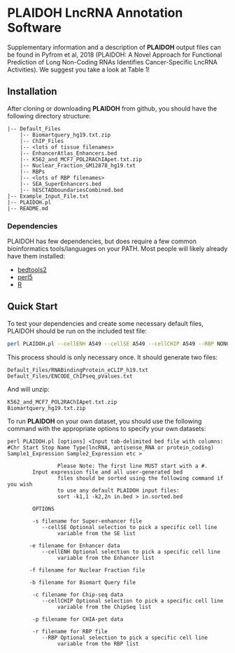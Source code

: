 # PLAIDOH LncRNA Annotation Software

Supplementary information and a description of **PLAIDOH** output files can be found in Pyfrom et al, 2018 (PLAIDOH: A Novel Approach for Functional Prediction of Long Non-Coding RNAs Identifies Cancer-Specific LncRNA Activities). We suggest you take a look at Table 1!

## Installation

After cloning or downloading **PLAIDOH** from github, you should have the following directory structure: 

```
|-- Default_Files
    |-- Biomartquery_hg19.txt.zip
    |-- ChIP_Files
	|-- <lots of tissue filenames>
    |-- EnhancerAtlas_Enhancers.bed
    |-- K562_and_MCF7_POL2RAChIApet.txt.zip
    |-- Nuclear_Fraction_GM12878_hg19.txt
    |-- RBPs
	|-- <lots of RBP filenames>
    |-- SEA_SuperEnhancers.bed
    |-- hESCTADboundariesCombined.bed
|-- Example_Input_File.txt
|-- PLAIDOH.pl
|-- README.md
```

### Dependencies
PLAIDOH has few dependencies, but does require a few common bioinformatics tools/languages on your PATH. Most people will likely already have them installed:
 - [bedtools2](http://bedtools.readthedocs.io/en/latest/index.html)
 - [perl5](https://www.perl.org/)
 - [R](https://www.r-project.org/)

## Quick Start

To test your dependencies and create some necessary default files, PLAIDOH should be run on the included test file:

```Bash
perl PLAIDOH.pl --cellENH A549 --cellSE A549 --cellCHIP A549 --RBP NONO Example_Input_File.txt
```

This process should is only necessary once. It should generate two files:

```
Default_Files/RNABindingProtein_eCLIP_h19.txt
Default_Files/ENCODE_ChIPseq_pValues.txt
```

And will unzip: 
```
K562_and_MCF7_POL2RAChIApet.txt.zip
Biomartquery_hg19.txt.zip
```

To run **PLAIDOH** on your own dataset, you should use the following command with the appropriate options to specify your own datasets: 

```
perl PLAIDOH.pl [options] <Input tab-delimited bed file with columns: #Chr Start Stop Name Type(lncRNA, antisense_RNA or protein_coding) Sample1_Expression Sample2_Expression etc >
                
                Please Note: The first line MUST start with a #.
		Input expression file and all user-generated bed
                files should be sorted using the following command if you wish
                to use any default PLAIDOH input files:
                sort -k1,1 -k2,2n in.bed > in.sorted.bed
                
        OPTIONS
        
        -s filename for Super-enhancer file
           --cellSE Optional selection to pick a specific cell line
                variable from the SE list
           
       -e filename for Enhancer data
           --cellENH Optional selection to pick a specific cell line
                variable from the Enhancer list
       
       -f filename for Nuclear Fraction file
       
       -b filename for Biomart Query file
        
        -c filename for Chip-seq data
           --cellCHIP Optional selection to pick a specific cell line
                variable from the ChipSeq list
        
        -p filename for CHIA-pet data
        
        -r filename for RBP file
           --RBP Optional selection to pick a specific cell line
                variable from the RBP list
```
